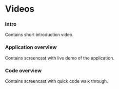 # Videos

### Intro
Contains short introduction video.

### Application overview
Contains screencast with live demo of the application.

### Code overview
Contains screencast with quick code walk through.
